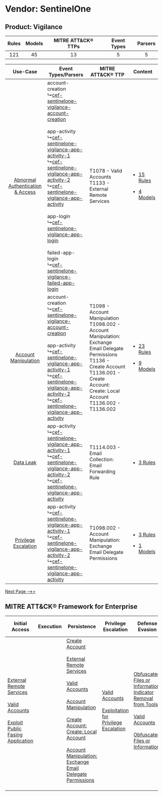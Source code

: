 Vendor: SentinelOne
===================
Product: Vigilance
------------------
| Rules | Models | MITRE ATT&CK® TTPs | Event Types | Parsers |
|:-----:|:------:|:------------------:|:-----------:|:-------:|
|  121  |   45   |         13         |      5      |    5    |

|    Use-Case    | Event Types/Parsers    | MITRE ATT&CK® TTP    | Content    |
|:----:| ---- | ---- | ---- |
| [Abnormal Authentication & Access](../../../UseCases/uc_abnormal_authentication_&_access.md) |  account-creation<br> ↳[cef-sentinelone-vigilance-account-creation](Ps/pC_cefsentinelonevigilanceaccountcreation.md)<br><br> app-activity<br> ↳[cef-sentinelone-vigilance-app-activity-1](Ps/pC_cefsentinelonevigilanceappactivity1.md)<br> ↳[cef-sentinelone-vigilance-app-activity-2](Ps/pC_cefsentinelonevigilanceappactivity2.md)<br> ↳[cef-sentinelone-vigilance-app-activity](Ps/pC_cefsentinelonevigilanceappactivity.md)<br><br> app-login<br> ↳[cef-sentinelone-vigilance-app-login](Ps/pC_cefsentinelonevigilanceapplogin.md)<br><br> failed-app-login<br> ↳[cef-sentinelone-vigilance-failed-app-login](Ps/pC_cefsentinelonevigilancefailedapplogin.md)<br> | T1078 - Valid Accounts<br>T1133 - External Remote Services<br>    | [<ul><li>15 Rules</li></ul><ul><li>4 Models</li></ul>](RM/r_m_sentinelone_vigilance_Abnormal_Authentication_&_Access.md) |
|    [Account Manipulation](../../../UseCases/uc_account_manipulation.md)    |  account-creation<br> ↳[cef-sentinelone-vigilance-account-creation](Ps/pC_cefsentinelonevigilanceaccountcreation.md)<br><br> app-activity<br> ↳[cef-sentinelone-vigilance-app-activity-1](Ps/pC_cefsentinelonevigilanceappactivity1.md)<br> ↳[cef-sentinelone-vigilance-app-activity-2](Ps/pC_cefsentinelonevigilanceappactivity2.md)<br> ↳[cef-sentinelone-vigilance-app-activity](Ps/pC_cefsentinelonevigilanceappactivity.md)<br>    | T1098 - Account Manipulation<br>T1098.002 - Account Manipulation: Exchange Email Delegate Permissions<br>T1136 - Create Account<br>T1136.001 - Create Account: Create: Local Account<br>T1136.002 - T1136.002<br> | [<ul><li>23 Rules</li></ul><ul><li>9 Models</li></ul>](RM/r_m_sentinelone_vigilance_Account_Manipulation.md)    |
|    [Data Leak](../../../UseCases/uc_data_leak.md)    |  app-activity<br> ↳[cef-sentinelone-vigilance-app-activity-1](Ps/pC_cefsentinelonevigilanceappactivity1.md)<br> ↳[cef-sentinelone-vigilance-app-activity-2](Ps/pC_cefsentinelonevigilanceappactivity2.md)<br> ↳[cef-sentinelone-vigilance-app-activity](Ps/pC_cefsentinelonevigilanceappactivity.md)<br>    | T1114.003 - Email Collection: Email Forwarding Rule<br>    | [<ul><li>3 Rules</li></ul>](RM/r_m_sentinelone_vigilance_Data_Leak.md)    |
|    [Privilege Escalation](../../../UseCases/uc_privilege_escalation.md)    |  app-activity<br> ↳[cef-sentinelone-vigilance-app-activity-1](Ps/pC_cefsentinelonevigilanceappactivity1.md)<br> ↳[cef-sentinelone-vigilance-app-activity-2](Ps/pC_cefsentinelonevigilanceappactivity2.md)<br> ↳[cef-sentinelone-vigilance-app-activity](Ps/pC_cefsentinelonevigilanceappactivity.md)<br>    | T1098.002 - Account Manipulation: Exchange Email Delegate Permissions<br>    | [<ul><li>3 Rules</li></ul><ul><li>1 Models</li></ul>](RM/r_m_sentinelone_vigilance_Privilege_Escalation.md)    |
[Next Page -->>](2_ds_sentinelone_vigilance.md)

MITRE ATT&CK® Framework for Enterprise
--------------------------------------
| Initial Access                                                                                                                                                                                                                         | Execution | Persistence                                                                                                                                                                                                                                                                                                                                                                                                                                                                                                  | Privilege Escalation                                                                                                                                          | Defense Evasion                                                                                                                                                                                                                                                               | Credential Access | Discovery | Lateral Movement | Collection                                                                                                                                                            | Command and Control                                                                                                                       | Exfiltration | Impact |
| -------------------------------------------------------------------------------------------------------------------------------------------------------------------------------------------------------------------------------------- | --------- | ------------------------------------------------------------------------------------------------------------------------------------------------------------------------------------------------------------------------------------------------------------------------------------------------------------------------------------------------------------------------------------------------------------------------------------------------------------------------------------------------------------ | ------------------------------------------------------------------------------------------------------------------------------------------------------------- | ----------------------------------------------------------------------------------------------------------------------------------------------------------------------------------------------------------------------------------------------------------------------------- | ----------------- | --------- | ---------------- | --------------------------------------------------------------------------------------------------------------------------------------------------------------------- | ----------------------------------------------------------------------------------------------------------------------------------------- | ------------ | ------ |
| [External Remote Services](https://attack.mitre.org/techniques/T1133)<br><br>[Valid Accounts](https://attack.mitre.org/techniques/T1078)<br><br>[Exploit Public Fasing Application](https://attack.mitre.org/techniques/T1190)<br><br> |           | [Create Account](https://attack.mitre.org/techniques/T1136)<br><br>[External Remote Services](https://attack.mitre.org/techniques/T1133)<br><br>[Valid Accounts](https://attack.mitre.org/techniques/T1078)<br><br>[Account Manipulation](https://attack.mitre.org/techniques/T1098)<br><br>[Create Account: Create: Local Account](https://attack.mitre.org/techniques/T1136/001)<br><br>[Account Manipulation: Exchange Email Delegate Permissions](https://attack.mitre.org/techniques/T1098/002)<br><br> | [Valid Accounts](https://attack.mitre.org/techniques/T1078)<br><br>[Exploitation for Privilege Escalation](https://attack.mitre.org/techniques/T1068)<br><br> | [Obfuscated Files or Information: Indicator Removal from Tools](https://attack.mitre.org/techniques/T1027/005)<br><br>[Valid Accounts](https://attack.mitre.org/techniques/T1078)<br><br>[Obfuscated Files or Information](https://attack.mitre.org/techniques/T1027)<br><br> |                   |           |                  | [Email Collection](https://attack.mitre.org/techniques/T1114)<br><br>[Email Collection: Email Forwarding Rule](https://attack.mitre.org/techniques/T1114/003)<br><br> | [Proxy: Multi-hop Proxy](https://attack.mitre.org/techniques/T1090/003)<br><br>[Proxy](https://attack.mitre.org/techniques/T1090)<br><br> |              |        |